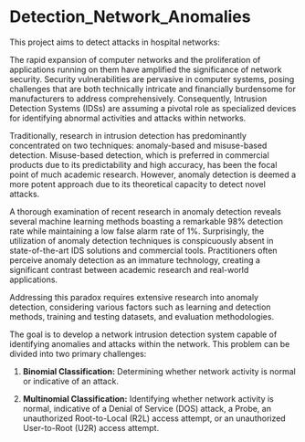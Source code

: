 # Detection_Network_Anomalies


This project aims to detect attacks in hospital networks:

The rapid expansion of computer networks and the proliferation of applications running on them have amplified the significance of network security. Security vulnerabilities are pervasive in computer systems, posing challenges that are both technically intricate and financially burdensome for manufacturers to address comprehensively. Consequently, Intrusion Detection Systems (IDSs) are assuming a pivotal role as specialized devices for identifying abnormal activities and attacks within networks.

Traditionally, research in intrusion detection has predominantly concentrated on two techniques: anomaly-based and misuse-based detection. Misuse-based detection, which is preferred in commercial products due to its predictability and high accuracy, has been the focal point of much academic research. However, anomaly detection is deemed a more potent approach due to its theoretical capacity to detect novel attacks.

A thorough examination of recent research in anomaly detection reveals several machine learning methods boasting a remarkable 98% detection rate while maintaining a low false alarm rate of 1%. Surprisingly, the utilization of anomaly detection techniques is conspicuously absent in state-of-the-art IDS solutions and commercial tools. Practitioners often perceive anomaly detection as an immature technology, creating a significant contrast between academic research and real-world applications.

Addressing this paradox requires extensive research into anomaly detection, considering various factors such as learning and detection methods, training and testing datasets, and evaluation methodologies.

The goal is to develop a network intrusion detection system capable of identifying anomalies and attacks within the network. This problem can be divided into two primary challenges:

1. **Binomial Classification:** Determining whether network activity is normal or indicative of an attack.

2. **Multinomial Classification:** Identifying whether network activity is normal, indicative of a Denial of Service (DOS) attack, a Probe, an unauthorized Root-to-Local (R2L) access attempt, or an unauthorized User-to-Root (U2R) access attempt.

